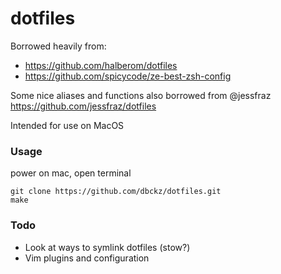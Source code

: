 # dotfiles

Borrowed heavily from:
- https://github.com/halberom/dotfiles
- https://github.com/spicycode/ze-best-zsh-config

Some nice aliases and functions also borrowed from @jessfraz https://github.com/jessfraz/dotfiles

Intended for use on MacOS

### Usage

power on mac, open terminal

```
git clone https://github.com/dbckz/dotfiles.git
make
```

### Todo
- Look at ways to symlink dotfiles (stow?)
- Vim plugins and configuration
